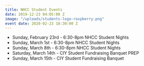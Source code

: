 ```yaml
---
title: NHCC Student Events
date: 2019-12-23 04:05:00 Z
image: "/uploads/students-logo-raspberry.png"
event date: 2020-02-23 18:30:00 Z
---
```


* Sunday, February 23rd - 6:30-8pm NHCC Student Nights
* Sunday, March 1st     - 6:30-8pm NHCC Student Nights
* Sunday, March 8th     - 6:30-8pm NHCC Student Nights
* Saturday, March 14th  - CIY Student Fundraising Banquet PREP
* Sunday, March 15th    - CIY Student Fundraising Banquet